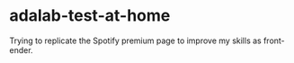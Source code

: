 # adalab-test-at-home

Trying to replicate the Spotify premium page to improve my skills as front-ender.
